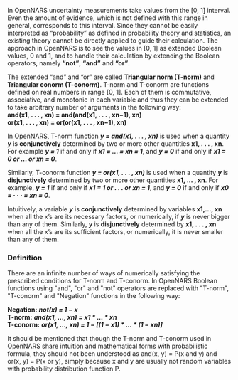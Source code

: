 In OpenNARS uncertainty measurements take values from the [0, 1] interval. Even the amount of evidence, which
is not defined with this range in general, corresponds to this interval. Since they cannot be easily interpreted as “probability” as defined in probability theory and statistics, an existing theory cannot be directly applied to guide their calculation. The approach in OpenNARS is to see the values in [0, 1] as extended Boolean values, 0 and 1, and to handle their calculation by extending the Boolean operators, namely **“not”**, **“and”** and **“or”**.

The extended “and” and “or” are called **Triangular norm (T-norm)** and **Triangular conorm (T-conorm)**. T-norm and T-conorm are functions defined on real numbers in range [0, 1]. Each of them is commutative, associative, and monotonic in each variable and thus they can be extended to take arbitrary number of arguments in the following way:<br/>
__**and**(x1, . . . , xn) = **and**(and(x1, . . . , xn−1), xn)__<br/>
__**or**(x1, . . . , xn) = **or**(or(x1, . . . , xn−1), xn)__

In OpenNARS, T-norm function ***y = and(x1, . . . , xn)*** is used when a quantity ***y*** is __conjunctively__ determined by two or more other quantities __x1, . . . , xn__. For example ***y = 1*** if and only if ***x1 = ... = xn = 1***, and ***y = 0*** if and only if ***x1 = 0 or ... or xn = 0***. 

Similarly, T-conorm function ***y = or(x1, . . . , xn)*** is used when a quantity ***y*** is __disjunctively__ determined by two or more other quantities __x1, ... , xn__. For example, ***y = 1*** if and only if ***x1 = 1 or . . . or xn = 1***, and ***y = 0*** if and only if ***x0 = · · · = xn = 0***. 

Intuitively, a variable ***y*** is __conjunctively__ determined by variables __x1,..., xn__ when all the x’s are its necessary factors, or numerically, if ***y*** is never bigger than any of them. Similarly, ***y*** is __disjunctively__ determined by __x1, . . . , xn__ when all the x’s are its sufficient factors, or numerically, it is never smaller than any of them.
 
### Definition
There are an infinite number of ways of numerically satisfying the prescribed conditions for T-norm and T-conorm. In OpenNARS Boolean functions using "and", "or" and "not" operators are replaced with "T-norm", "T-conorm" and "Negation" functions in the following way:

**Negation:** ***not(x) = 1 − x***<br/>
**T-norm:** ***and(x1, ..., xn) = x1 * ... * xn***<br/>
**T-conorm:** ***or(x1, ..., xn) = 1 − [(1 − x1) * ... * (1 − xn)]***

It should be mentioned that though the T-norm and T-conorm used in OpenNARS share intuition and mathematical forms with probabilistic formula, they should not been understood as and(x, y) = P(x and y) and or(x, y) = P(x or y), simply because x and y are usually not random variables with probability distribution function P.

